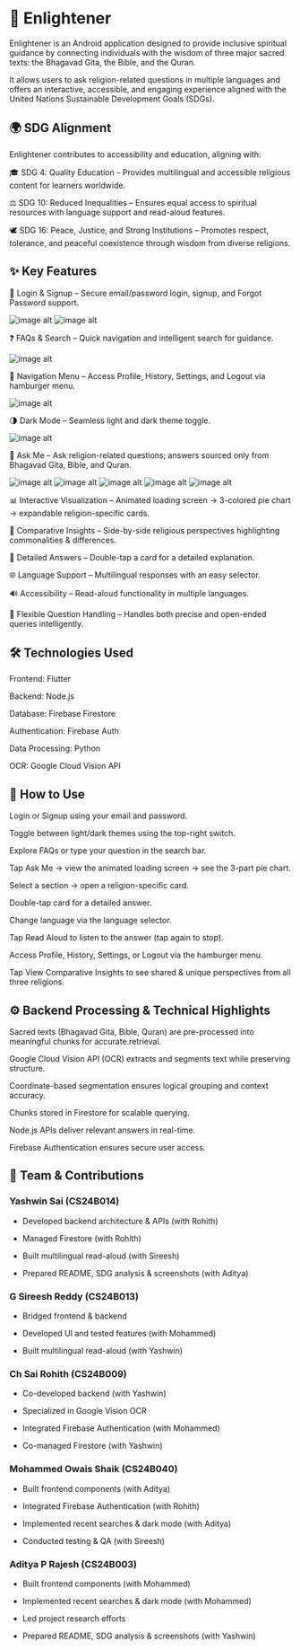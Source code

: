 # 🌟 Enlightener

Enlightener is an Android application designed to provide inclusive spiritual guidance by connecting individuals with the wisdom of three major sacred texts:
the Bhagavad Gita, the Bible, and the Quran.

It allows users to ask religion-related questions in multiple languages and offers an interactive, accessible, and engaging experience aligned with the United Nations Sustainable Development Goals (SDGs).




## 🌍 SDG Alignment

Enlightener contributes to accessibility and education, aligning with:

🎓 SDG 4: Quality Education – Provides multilingual and accessible religious content for learners worldwide.

⚖ SDG 10: Reduced Inequalities – Ensures equal access to spiritual resources with language support and read-aloud features.

🕊 SDG 16: Peace, Justice, and Strong Institutions – Promotes respect, tolerance, and peaceful coexistence through wisdom from diverse religions.




## ✨ Key Features

🔐 Login & Signup – Secure email/password login, signup, and Forgot Password support.

![image alt](https://github.com/gSIREESH24/SE-Enlighters/blob/main/Images/LoginPage.jpg)
![image alt](https://github.com/gSIREESH24/SE-Enlighters/blob/main/Images/SignUpPage.jpg)


❓ FAQs & Search – Quick navigation and intelligent search for guidance.



![image alt](https://github.com/gSIREESH24/SE-Enlighters/blob/main/Images/HomePage(LightTheme).jpg)



📂 Navigation Menu – Access Profile, History, Settings, and Logout via hamburger menu.



![image alt](https://github.com/gSIREESH24/SE-Enlighters/blob/main/Images/Recents.jpg)



🌗 Dark Mode – Seamless light and dark theme toggle.



![image alt](https://github.com/gSIREESH24/SE-Enlighters/blob/main/Images/HomePage(DarkTheme).jpg)




🙏 Ask Me – Ask religion-related questions; answers sourced only from Bhagavad Gita, Bible, and Quran.




![image alt](https://github.com/gSIREESH24/SE-Enlighters/blob/main/Images/AfterSearch.jpg)
![image alt](https://github.com/gSIREESH24/SE-Enlighters/blob/main/Images/BackendFetching.jpg)
![image alt](https://github.com/gSIREESH24/SE-Enlighters/blob/main/Images/VoiceCommand.jpg)
![image alt](https://github.com/gSIREESH24/SE-Enlighters/blob/main/Images/MultiLanguage.jpg)
![image alt](https://github.com/gSIREESH24/SE-Enlighters/blob/main/Images/Comparision.jpg)

📊 Interactive Visualization – Animated loading screen → 3-colored pie chart → expandable religion-specific cards.

🔎 Comparative Insights – Side-by-side religious perspectives highlighting commonalities & differences.

📝 Detailed Answers – Double-tap a card for a detailed explanation.

🌐 Language Support – Multilingual responses with an easy selector.

🔊 Accessibility – Read-aloud functionality in multiple languages.

🤔 Flexible Question Handling – Handles both precise and open-ended queries intelligently.




##  🛠 Technologies Used

Frontend: Flutter

Backend: Node.js

Database: Firebase Firestore

Authentication: Firebase Auth

Data Processing: Python

OCR: Google Cloud Vision API




## 📱 How to Use

Login or Signup using your email and password.

Toggle between light/dark themes using the top-right switch.

Explore FAQs or type your question in the search bar.

Tap Ask Me → view the animated loading screen → see the 3-part pie chart.

Select a section → open a religion-specific card.

Double-tap card for a detailed answer.

Change language via the language selector.

Tap Read Aloud to listen to the answer (tap again to stop).

Access Profile, History, Settings, or Logout via the hamburger menu.

Tap View Comparative Insights to see shared & unique perspectives from all three religions.




## ⚙ Backend Processing & Technical Highlights

Sacred texts (Bhagavad Gita, Bible, Quran) are pre-processed into meaningful chunks for accurate retrieval.

Google Cloud Vision API (OCR) extracts and segments text while preserving structure.

Coordinate-based segmentation ensures logical grouping and context accuracy.

Chunks stored in Firestore for scalable querying.

Node.js APIs deliver relevant answers in real-time.

Firebase Authentication ensures secure user access.




## 👥 Team & Contributions

### Yashwin Sai (CS24B014)

* Developed backend architecture & APIs (with Rohith)

* Managed Firestore (with Rohith)

* Built multilingual read-aloud (with Sireesh)

* Prepared README, SDG analysis & screenshots (with Aditya)


### G Sireesh Reddy (CS24B013)

* Bridged frontend & backend

* Developed UI and tested features (with Mohammed)

* Built multilingual read-aloud (with Yashwin)


### Ch Sai Rohith (CS24B009)

* Co-developed backend (with Yashwin)

* Specialized in Google Vision OCR

* Integrated Firebase Authentication (with Mohammed)

* Co-managed Firestore (with Yashwin)


### Mohammed Owais Shaik (CS24B040)

* Built frontend components (with Aditya)

* Integrated Firebase Authentication (with Rohith)

* Implemented recent searches & dark mode (with Aditya)

* Conducted testing & QA (with Sireesh)


### Aditya P Rajesh (CS24B003)

* Built frontend components (with Mohammed)

* Implemented recent searches & dark mode (with Mohammed)

* Led project research efforts

* Prepared README, SDG analysis & screenshots (with Yashwin)
